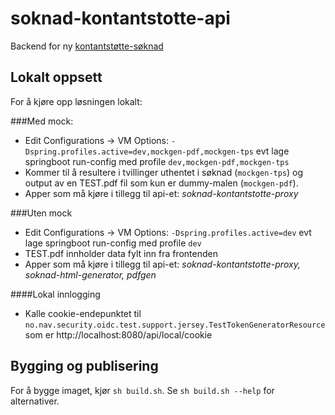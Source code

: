 soknad-kontantstotte-api
========================
Backend for ny [kontantstøtte-søknad](https://github.com/navikt/soknad-kontantstotte)

## Lokalt oppsett

For å kjøre opp løsningen lokalt:

###Med mock: 
* Edit Configurations -> VM Options: ``-Dspring.profiles.active=dev,mockgen-pdf,mockgen-tps`` evt lage springboot run-config med profile `dev,mockgen-pdf,mockgen-tps`
* Kommer til å resultere i tvillinger uthentet i søknad (``mockgen-tps``) og output av en TEST.pdf fil som kun er dummy-malen (``mockgen-pdf``).
* Apper som må kjøre i tillegg til api-et: _soknad-kontantstotte-proxy_

###Uten mock
* Edit Configurations -> VM Options: ``-Dspring.profiles.active=dev`` evt lage springboot run-config med profile `dev`
* TEST.pdf innholder data fylt inn fra frontenden
* Apper som må kjøre i tillegg til api-et: _soknad-kontantstotte-proxy, soknad-html-generator, pdfgen_


####Lokal innlogging 
* Kalle cookie-endepunktet til ```no.nav.security.oidc.test.support.jersey.TestTokenGeneratorResource``` som er http://localhost:8080/api/local/cookie

## Bygging og publisering

For å bygge imaget, kjør `sh build.sh`. Se `sh build.sh --help` for alternativer.
